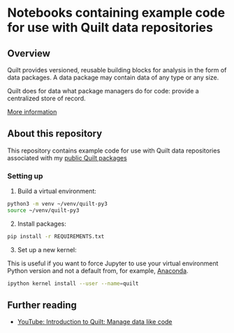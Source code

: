 # Notebooks containing example code for use with Quilt data repositories

## Overview

Quilt provides versioned, reusable building blocks for analysis in the form of data packages. A data package may contain data of any type or any size.

Quilt does for data what package managers do for code: provide a centralized store of record.

[More information](https://quiltdata.com/)

## About this repository

This repository contains example code for use with Quilt data repositories associated with my [public Quilt packages](https://quiltdata.com/package/robnewman/)

### Setting up

1. Build a virtual environment:

```bash
python3 -m venv ~/venv/quilt-py3
source ~/venv/quilt-py3
```

2. Install packages:

```bash
pip install -r REQUIREMENTS.txt
```

3. Set up a new kernel:

This is useful if you want to force Jupyter to use your virtual environment Python version and not a default from, for example, [Anaconda](https://anaconda.org/).

```bash
ipython kernel install --user --name=quilt
```

## Further reading

* [YouTube: Introduction to Quilt: Manage data like code](https://www.youtube.com/watch?v=bKIV1GUVLPc)
